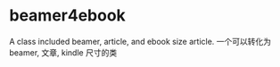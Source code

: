 # beamer4ebook
A class included beamer, article, and ebook size article. 一个可以转化为beamer, 文章, kindle 尺寸的类 
